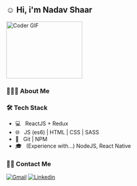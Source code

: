 ## ☺️ Hi, i'm Nadav Shaar


<img src="https://media.giphy.com/media/SWoSkN6DxTszqIKEqv/giphy.gif" alt="Coder GIF" width="200" height="150" >


<h3> 👨🏻‍💻 About Me </h3>



<h3>🛠 Tech Stack</h3>

- 💻 &nbsp; ReactJS + Redux
- 🌐 &nbsp; JS (es6) | HTML | CSS | SASS
- 🔧 &nbsp; Git | NPM
- 🎓 &nbsp; (Experience with...) NodeJS, React Native

<h3> 🤝🏻 Contact Me </h3>

[![Gmail](https://img.shields.io/badge/-Gmail-c14438?style=flat&logo=Gmail&logoColor=white)](mailto:nadavshaar@gmail.com)
[![Linkedin](https://img.shields.io/badge/-LinkedIn-blue?style=flat&logo=Linkedin&logoColor=white)](https://www.linkedin.com/in/nadav-shaar-551771139)
